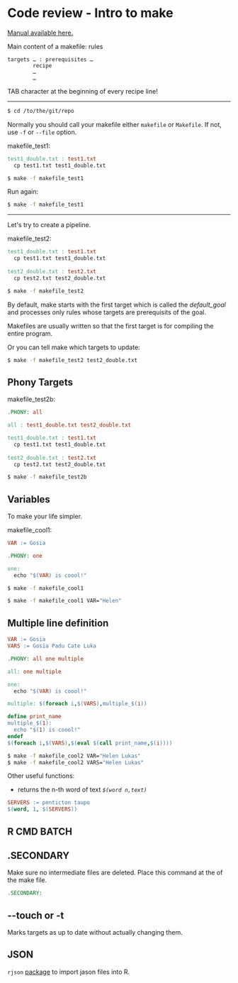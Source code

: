 # Code review - Intro to make

[Manual available here.](https://www.gnu.org/software/make/manual/make.html)

Main content of a makefile: rules

```
targets … : prerequisites …
        recipe
        …
        …
```

TAB character at the beginning of every recipe line!

***

```sh
$ cd /to/the/git/repo
```

Normally you should call your makefile either `makefile` or `Makefile`. 
If not, use `-f` or `--file` option.

makefile_test1:

```makefile
test1_double.txt : test1.txt
  cp test1.txt test1_double.txt
```

```sh
$ make -f makefile_test1
```

Run again:

```sh
$ make -f makefile_test1
```

***

Let's try to create a pipeline.

makefile_test2:

```makefile
test1_double.txt : test1.txt
  cp test1.txt test1_double.txt
  
test2_double.txt : test2.txt
  cp test2.txt test2_double.txt
```

```sh
$ make -f makefile_test2
```

By default, make starts with the first target which is called the _default_goal_ 
and processes only rules whose targets are prerequisits of the goal.  

Makefiles are usually written so that the first target is for compiling 
the entire program.

Or you can tell make which targets to update:

```sh
$ make -f makefile_test2 test2_double.txt
```

## Phony Targets

makefile_test2b:

```makefile
.PHONY: all

all : test1_double.txt test2_double.txt

test1_double.txt : test1.txt
  cp test1.txt test1_double.txt
  
test2_double.txt : test2.txt
  cp test2.txt test2_double.txt
```

```sh
$ make -f makefile_test2b
```

## Variables

To make your life simpler.

makefile_cool1:

```makefile
VAR := Gosia

.PHONY: one

one:
  echo "$(VAR) is coool!"
```


```sh
$ make -f makefile_cool1
```

```sh
$ make -f makefile_cool1 VAR="Helen"
```

## Multiple line definition

```makefile
VAR := Gosia
VARS := Gosia Padu Cate Luka

.PHONY: all one multiple

all: one multiple

one:
  echo "$(VAR) is coool!"

multiple: $(foreach i,$(VARS),multiple_$(i))

define print_name
multiple_$(1):
  echo "$(1) is coool!"
endef
$(foreach i,$(VARS),$(eval $(call print_name,$(i))))
```

```sh
$ make -f makefile_cool2 VAR="Helen Lukas"
$ make -f makefile_cool2 VARS="Helen Lukas"
```

Other useful functions:

- returns the n-th word of text *`$(word n,text)`*

```makefile
SERVERS := penticton taupo
$(word, 1, $(SERVERS))
```

## R CMD BATCH






## .SECONDARY

Make sure no intermediate files are deleted.
Place this command at the of the make file.
 
```makefile
.SECONDARY:
```

## --touch or -t

Marks targets as up to date without actually changing them.

## JSON

`rjson` [package](https://www.tutorialspoint.com/r/r_json_files.htm) 
to import jason files into R.

























